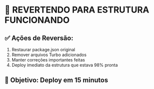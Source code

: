 # 🔄 REVERTENDO PARA ESTRUTURA FUNCIONANDO

## ✅ Ações de Reversão:

1. Restaurar package.json original
2. Remover arquivos Turbo adicionados
3. Manter correções importantes feitas
4. Deploy imediato da estrutura que estava 98% pronta

## 🎯 Objetivo: Deploy em 15 minutos